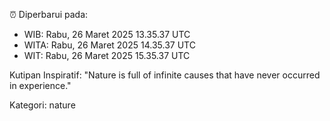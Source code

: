 ⏰ Diperbarui pada:
- WIB: Rabu, 26 Maret 2025 13.35.37 UTC
- WITA: Rabu, 26 Maret 2025 14.35.37 UTC
- WIT: Rabu, 26 Maret 2025 15.35.37 UTC

Kutipan Inspiratif:
"Nature is full of infinite causes that have never occurred in experience."


Kategori: nature

